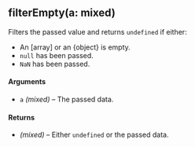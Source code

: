 ## filterEmpty(a: mixed)

Filters the passed value and returns `undefined` if either:
* An [array] or an {object} is empty.
* `null` has been passed.
* `NaN` has been passed.

#### Arguments

* `a` *(mixed)* – The passed data.

#### Returns

* *(mixed)* – Either `undefined` or the passed data.